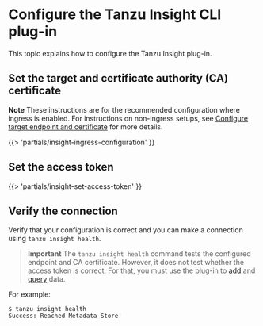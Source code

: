 # Configure the Tanzu Insight CLI plug-in

This topic explains how to configure the Tanzu Insight plug-in.

## <a id='set-tar-cert'></a>Set the target and certificate authority (CA) certificate

**Note** These instructions are for the recommended configuration where ingress is enabled. For
instructions on non-ingress setups,
see [Configure target endpoint and certificate](../../scst-store/using-encrypted-connection.hbs.md#additional-resources)
for more details.

{{> 'partials/insight-ingress-configuration' }}

## <a id='set-access-token'></a>Set the access token

{{> 'partials/insight-set-access-token' }}

## <a id='check-con'></a>Verify the connection

Verify that your configuration is correct and you can make a connection using `tanzu insight health`.

> **Important** The `tanzu insight health` command tests the configured endpoint and CA certificate.
> However, it does not test whether the access token is correct.
> For that, you must use the plug-in to [add](add-data.hbs.md) and [query](query-data.hbs.md) data.

For example:

```console
$ tanzu insight health
Success: Reached Metadata Store!
```
